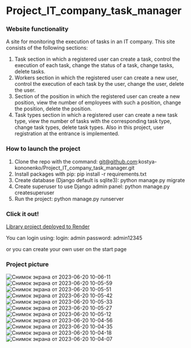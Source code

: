 # Project_IT_company_task_manager

### Website functionality

A site for monitoring the execution of tasks in an IT company.
This site consists of the following sections:
1. Task section in which a registered user can create a task, control the execution of each task, change the status of a task, change tasks, delete tasks.
2. Workers section in which the registered user can create a new user, control the execution of each task by the user, change the user, delete the user.
3. Section of the position in which the registered user can create a new position, view the number of employees with such a position, change the position, delete the position.
4. Task types section in which a registered user can create a new task type, view the number of tasks with the corresponding task type, change task types, delete task types.
Also in this project, user registration at the entrance is implemented.

### How to launch the project

1. Clone the repo with the command: git@github.com:kostya-kononenko/Project_IT_company_task_manager.git
2. Install packages with pip: pip install -r requirements.txt
3. Create database (Django default is sqlite3): python manage.py migrate
4. Create superuser to use Django admin panel: python manage.py createsuperuser
5. Run the project: python manage.py runserver

### Click it out!

[Library project deployed to Render](https://task-manger-project.onrender.com/)

You can login using:
login: admin
password: admin12345

or you can create your own user on the start page

### Project picture

![Снимок экрана от 2023-06-20 10-06-11](https://github.com/kostya-kononenko/Project_IT_company_task_manager/assets/107486491/fd492f4b-0acf-49c2-b007-16984972e8f9)
![Снимок экрана от 2023-06-20 10-05-59](https://github.com/kostya-kononenko/Project_IT_company_task_manager/assets/107486491/aeb09cc2-525b-474d-94a1-d3b69c75af3c)
![Снимок экрана от 2023-06-20 10-05-51](https://github.com/kostya-kononenko/Project_IT_company_task_manager/assets/107486491/4ba1fe2b-26fb-435b-aefb-112e8a6e8129)
![Снимок экрана от 2023-06-20 10-05-42](https://github.com/kostya-kononenko/Project_IT_company_task_manager/assets/107486491/d66161bc-2144-474e-be3c-8190366343bc)
![Снимок экрана от 2023-06-20 10-05-33](https://github.com/kostya-kononenko/Project_IT_company_task_manager/assets/107486491/a62e25dc-f196-4c2e-a86c-3f2e527e7795)
![Снимок экрана от 2023-06-20 10-05-27](https://github.com/kostya-kononenko/Project_IT_company_task_manager/assets/107486491/4fc5fdd8-5012-49a8-bf98-9f1f1371badf)
![Снимок экрана от 2023-06-20 10-05-12](https://github.com/kostya-kononenko/Project_IT_company_task_manager/assets/107486491/7803dd79-b848-4ea1-9b8c-2a86519bb270)
![Снимок экрана от 2023-06-20 10-04-56](https://github.com/kostya-kononenko/Project_IT_company_task_manager/assets/107486491/db809869-1b51-4460-a04c-f285289c059d)
![Снимок экрана от 2023-06-20 10-04-35](https://github.com/kostya-kononenko/Project_IT_company_task_manager/assets/107486491/c851d3ed-ca8f-40bc-b9e3-b479c45795a8)
![Снимок экрана от 2023-06-20 10-04-18](https://github.com/kostya-kononenko/Project_IT_company_task_manager/assets/107486491/4fcd8e91-001d-49cd-b96b-eef063c24877)
![Снимок экрана от 2023-06-20 10-04-07](https://github.com/kostya-kononenko/Project_IT_company_task_manager/assets/107486491/7f511714-2209-402f-acec-8e0ae6ad3164)
